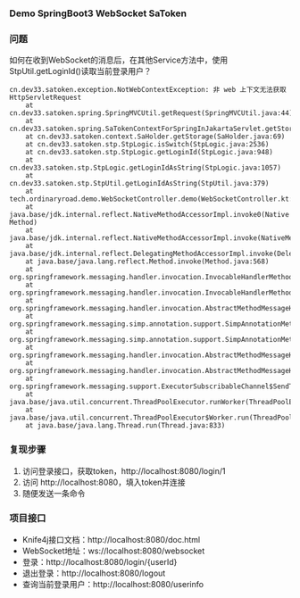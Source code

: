 ### Demo SpringBoot3 WebSocket SaToken

### 问题

如何在收到WebSocket的消息后，在其他Service方法中，使用StpUtil.getLoginId()读取当前登录用户？

```
cn.dev33.satoken.exception.NotWebContextException: 非 web 上下文无法获取 HttpServletRequest
	at cn.dev33.satoken.spring.SpringMVCUtil.getRequest(SpringMVCUtil.java:44)
	at cn.dev33.satoken.spring.SaTokenContextForSpringInJakartaServlet.getStorage(SaTokenContextForSpringInJakartaServlet.java:56)
	at cn.dev33.satoken.context.SaHolder.getStorage(SaHolder.java:69)
	at cn.dev33.satoken.stp.StpLogic.isSwitch(StpLogic.java:2536)
	at cn.dev33.satoken.stp.StpLogic.getLoginId(StpLogic.java:948)
	at cn.dev33.satoken.stp.StpLogic.getLoginIdAsString(StpLogic.java:1057)
	at cn.dev33.satoken.stp.StpUtil.getLoginIdAsString(StpUtil.java:379)
	at tech.ordinaryroad.demo.WebSocketController.demo(WebSocketController.kt:52)
	at java.base/jdk.internal.reflect.NativeMethodAccessorImpl.invoke0(Native Method)
	at java.base/jdk.internal.reflect.NativeMethodAccessorImpl.invoke(NativeMethodAccessorImpl.java:77)
	at java.base/jdk.internal.reflect.DelegatingMethodAccessorImpl.invoke(DelegatingMethodAccessorImpl.java:43)
	at java.base/java.lang.reflect.Method.invoke(Method.java:568)
	at org.springframework.messaging.handler.invocation.InvocableHandlerMethod.doInvoke(InvocableHandlerMethod.java:169)
	at org.springframework.messaging.handler.invocation.InvocableHandlerMethod.invoke(InvocableHandlerMethod.java:119)
	at org.springframework.messaging.handler.invocation.AbstractMethodMessageHandler.handleMatch(AbstractMethodMessageHandler.java:567)
	at org.springframework.messaging.simp.annotation.support.SimpAnnotationMethodMessageHandler.handleMatch(SimpAnnotationMethodMessageHandler.java:529)
	at org.springframework.messaging.simp.annotation.support.SimpAnnotationMethodMessageHandler.handleMatch(SimpAnnotationMethodMessageHandler.java:93)
	at org.springframework.messaging.handler.invocation.AbstractMethodMessageHandler.handleMessageInternal(AbstractMethodMessageHandler.java:522)
	at org.springframework.messaging.handler.invocation.AbstractMethodMessageHandler.handleMessage(AbstractMethodMessageHandler.java:457)
	at org.springframework.messaging.support.ExecutorSubscribableChannel$SendTask.run(ExecutorSubscribableChannel.java:152)
	at java.base/java.util.concurrent.ThreadPoolExecutor.runWorker(ThreadPoolExecutor.java:1136)
	at java.base/java.util.concurrent.ThreadPoolExecutor$Worker.run(ThreadPoolExecutor.java:635)
	at java.base/java.lang.Thread.run(Thread.java:833)
```

### 复现步骤

1. 访问登录接口，获取token，http://localhost:8080/login/1
2. 访问 http://localhost:8080，填入token并连接
3. 随便发送一条命令

### 项目接口

- Knife4j接口文档：http://localhost:8080/doc.html
- WebSocket地址：ws://localhost:8080/websocket
- 登录：http://localhost:8080/login/{userId}
- 退出登录：http://localhost:8080/logout
- 查询当前登录用户：http://localhost:8080/userinfo
